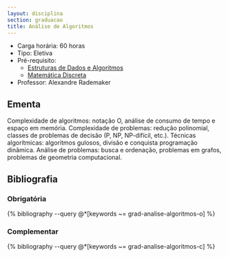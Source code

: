 ```yaml
---
layout: disciplina
section: graduacao
title: Análise de Algoritmos
---
```


- Carga horária: 60 horas
- Tipo: Eletiva
- Pré-requisito:
    - [Estruturas de Dados e Algoritmos](estruturas-dados-algoritmos.html)
    - [Matemática Discreta](matematica-discreta.html)
- Professor: Alexandre Rademaker

## Ementa 

Complexidade de algoritmos: notação O, análise de consumo de tempo e
espaço em memória. Complexidade de problemas: redução polinomial,
classes de problemas de decisão (P, NP, NP-difícil, etc.). Técnicas
algorítmicas: algoritmos gulosos, divisão e conquista programação
dinâmica. Análise de problemas: busca e ordenação, problemas em
grafos, problemas de geometria computacional.

## Bibliografia

### Obrigatória

{% bibliography --query @*[keywords ~= grad-analise-algoritmos-o] %}

### Complementar

{% bibliography --query @*[keywords ~= grad-analise-algoritmos-c] %}
